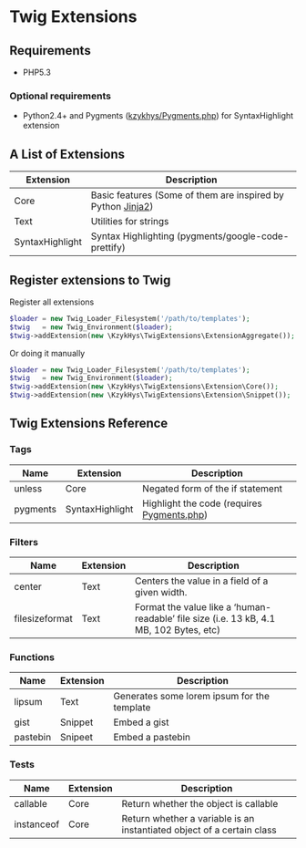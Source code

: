 Twig Extensions
===============

Requirements
------------

* PHP5.3

### Optional requirements

* Python2.4+ and Pygments ([kzykhys/Pygments.php][pygmentsphp]) for SyntaxHighlight extension

A List of Extensions
--------------------

Extension       | Description
----------------|-----------
Core            | Basic features (Some of them are inspired by Python [Jinja2][jinja])
Text            | Utilities for strings
SyntaxHighlight | Syntax Highlighting (pygments/google-code-prettify)

Register extensions to Twig
-------------------------------

Register all extensions

``` php
$loader = new Twig_Loader_Filesystem('/path/to/templates');
$twig   = new Twig_Environment($loader);
$twig->addExtension(new \KzykHys\TwigExtensions\ExtensionAggregate());
```

Or doing it manually

``` php
$loader = new Twig_Loader_Filesystem('/path/to/templates');
$twig   = new Twig_Environment($loader);
$twig->addExtension(new \KzykHys\TwigExtensions\Extension\Core());
$twig->addExtension(new \KzykHys\TwigExtensions\Extension\Snippet());
```

Twig Extensions Reference
-------------------------

### Tags

Name           | Extension       | Description
---------------|-----------------|-------------
unless         | Core            | Negated form of the if statement
pygments       | SyntaxHighlight | Highlight the code (requires [Pygments.php][pygmentsphp])

### Filters

Name           | Extension       | Description
---------------|-----------------|-------------
center         | Text            | Centers the value in a field of a given width.
filesizeformat | Text            | Format the value like a ‘human-readable’ file size (i.e. 13 kB, 4.1 MB, 102 Bytes, etc)

### Functions

Name           | Extension       | Description
---------------|-----------------|-------------
lipsum         | Text            | Generates some lorem ipsum for the template
gist           | Snippet         | Embed a gist
pastebin       | Snipeet         | Embed a pastebin

### Tests

Name           | Extension       | Description
---------------|-----------------|-------------
callable       | Core            | Return whether the object is callable
instanceof     | Core            | Return whether a variable is an instantiated object of a certain class


[jinja]: http://jinja.pocoo.org
[pygmentsphp]: http://github.com/kzykhys/Pygments.php